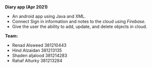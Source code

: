**Diary app (Apr 2021)** 

- An android app using Java and XML.
- Connect Sign in information and notes to the cloud using *Firebase.*
- Give the user the ability to add, update, and delete objects in cloud.

**Team:**
- Renad Alsweed 381210443
- Hind Alzaidan 381213135
- Shaden aljalood  381214283
- Rahaf Alturky 381213284
